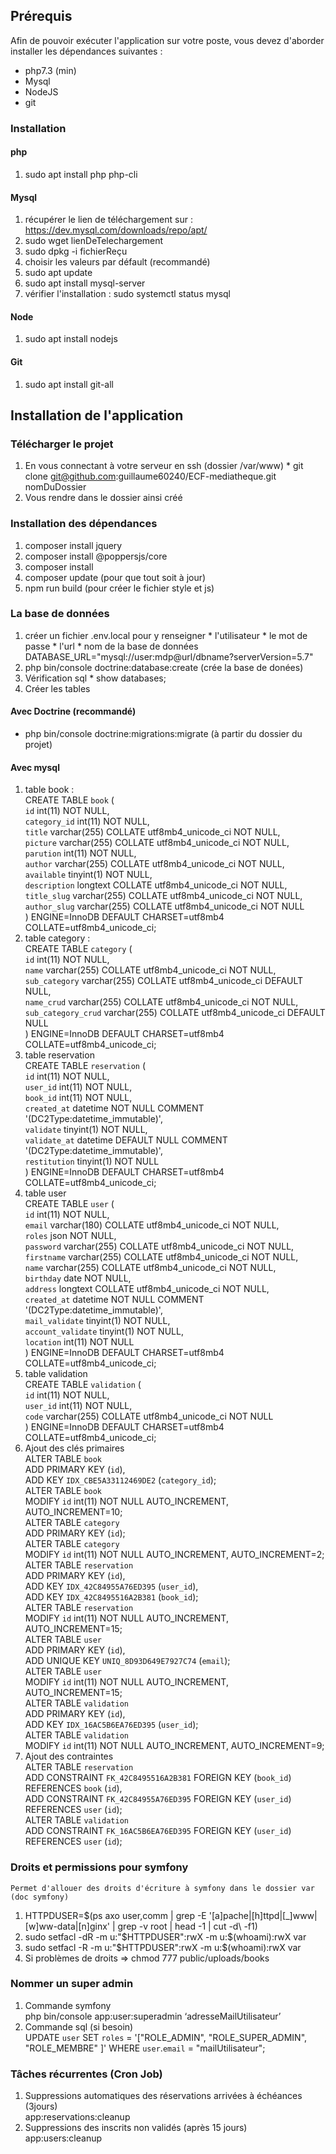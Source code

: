## Prérequis
Afin de pouvoir exécuter l'application sur votre poste, vous devez d'aborder installer les dépendances suivantes :
  * php7.3 (min)
  * Mysql
  * NodeJS
  * git
 
### Installation
#### php
  1. sudo apt install php php-cli

#### Mysql
  1. récupérer le lien de téléchargement sur : https://dev.mysql.com/downloads/repo/apt/
  2. sudo wget lienDeTelechargement
  3. sudo dpkg -i fichierReçu 
  4. choisir les valeurs par défault (recommandé) 
  5. sudo apt update 
  5. sudo apt install mysql-server
  6. vérifier l'installation : sudo systemctl status mysql
  
#### Node
  1. sudo apt install nodejs
  
#### Git
  1. sudo apt install git-all

## Installation de l'application

### Télécharger le projet
  1. En vous connectant à votre serveur en ssh (dossier /var/www)
    * git clone git@github.com:guillaume60240/ECF-mediatheque.git nomDuDossier       
  2. Vous rendre dans le dossier ainsi créé

### Installation des dépendances
  1. composer install jquery
  2. composer install @poppersjs/core
  3. composer install
  4. composer update (pour que tout soit à jour)
  5. npm run build (pour créer le fichier style et js)

### La base de données
  1. créer un fichier .env.local pour y renseigner
    * l'utilisateur
    * le mot de passe
    * l'url
    * nom de la base de données
    DATABASE_URL="mysql://user:mdp@url/dbname?serverVersion=5.7"
  2. php bin/console doctrine:database:create (crée la base de donées)
  3. Vérification sql 
    * show databases;
  4. Créer les tables
#### Avec Doctrine (recommandé)
* php bin/console doctrine:migrations:migrate (à partir du dossier du projet)
#### Avec mysql
1. table book :   
    CREATE TABLE `book` (   
        `id` int(11) NOT NULL,   
        `category_id` int(11) NOT NULL,   
        `title` varchar(255) COLLATE utf8mb4_unicode_ci NOT NULL,   
        `picture` varchar(255) COLLATE utf8mb4_unicode_ci NOT NULL,   
        `parution` int(11) NOT NULL,   
        `author` varchar(255) COLLATE utf8mb4_unicode_ci NOT NULL,   
        `available` tinyint(1) NOT NULL,   
        `description` longtext COLLATE utf8mb4_unicode_ci NOT NULL,   
        `title_slug` varchar(255) COLLATE utf8mb4_unicode_ci NOT NULL,   
        `author_slug` varchar(255) COLLATE utf8mb4_unicode_ci NOT NULL   
        ) ENGINE=InnoDB DEFAULT CHARSET=utf8mb4 COLLATE=utf8mb4_unicode_ci;   
2. table category :   
    CREATE TABLE `category` (   
        `id` int(11) NOT NULL,    
        `name` varchar(255) COLLATE utf8mb4_unicode_ci NOT NULL,    
        `sub_category` varchar(255) COLLATE utf8mb4_unicode_ci DEFAULT NULL,    
        `name_crud` varchar(255) COLLATE utf8mb4_unicode_ci NOT NULL,    
        `sub_category_crud` varchar(255) COLLATE utf8mb4_unicode_ci DEFAULT NULL    
        ) ENGINE=InnoDB DEFAULT CHARSET=utf8mb4 COLLATE=utf8mb4_unicode_ci;   
3. table reservation    
    CREATE TABLE `reservation` (   
        `id` int(11) NOT NULL,    
        `user_id` int(11) NOT NULL,   
        `book_id` int(11) NOT NULL,   
        `created_at` datetime NOT NULL COMMENT '(DC2Type:datetime_immutable)',   
        `validate` tinyint(1) NOT NULL,   
        `validate_at` datetime DEFAULT NULL COMMENT '(DC2Type:datetime_immutable)',   
        `restitution` tinyint(1) NOT NULL   
        ) ENGINE=InnoDB DEFAULT CHARSET=utf8mb4 COLLATE=utf8mb4_unicode_ci;   
4. table user    
    CREATE TABLE `user` (   
        `id` int(11) NOT NULL,   
        `email` varchar(180) COLLATE utf8mb4_unicode_ci NOT NULL,  
        `roles` json NOT NULL,   
        `password` varchar(255) COLLATE utf8mb4_unicode_ci NOT NULL,   
        `firstname` varchar(255) COLLATE utf8mb4_unicode_ci NOT NULL,   
        `name` varchar(255) COLLATE utf8mb4_unicode_ci NOT NULL,   
        `birthday` date NOT NULL,   
        `address` longtext COLLATE utf8mb4_unicode_ci NOT NULL,    
        `created_at` datetime NOT NULL COMMENT '(DC2Type:datetime_immutable)',   
        `mail_validate` tinyint(1) NOT NULL,   
        `account_validate` tinyint(1) NOT NULL,   
        `location` int(11) NOT NULL   
        ) ENGINE=InnoDB DEFAULT CHARSET=utf8mb4 COLLATE=utf8mb4_unicode_ci;   
5. table validation   
    CREATE TABLE `validation` (   
        `id` int(11) NOT NULL,   
        `user_id` int(11) NOT NULL,   
        `code` varchar(255) COLLATE utf8mb4_unicode_ci NOT NULL   
        ) ENGINE=InnoDB DEFAULT CHARSET=utf8mb4 COLLATE=utf8mb4_unicode_ci;   
6. Ajout des clés primaires   
    ALTER TABLE `book`    
        ADD PRIMARY KEY (`id`),    
        ADD KEY `IDX_CBE5A33112469DE2` (`category_id`);     
    ALTER TABLE `book`   
        MODIFY `id` int(11) NOT NULL AUTO_INCREMENT, AUTO_INCREMENT=10;     
    ALTER TABLE `category`   
        ADD PRIMARY KEY (`id`);   
    ALTER TABLE `category`   
        MODIFY `id` int(11) NOT NULL AUTO_INCREMENT, AUTO_INCREMENT=2;    
    ALTER TABLE `reservation`   
        ADD PRIMARY KEY (`id`),   
        ADD KEY `IDX_42C84955A76ED395` (`user_id`),   
        ADD KEY `IDX_42C8495516A2B381` (`book_id`);   
    ALTER TABLE `reservation`    
        MODIFY `id` int(11) NOT NULL AUTO_INCREMENT, AUTO_INCREMENT=15;     
    ALTER TABLE `user`   
        ADD PRIMARY KEY (`id`),   
        ADD UNIQUE KEY `UNIQ_8D93D649E7927C74` (`email`);     
    ALTER TABLE `user`   
        MODIFY `id` int(11) NOT NULL AUTO_INCREMENT, AUTO_INCREMENT=15;    
    ALTER TABLE `validation`    
        ADD PRIMARY KEY (`id`),   
        ADD KEY `IDX_16AC5B6EA76ED395` (`user_id`);   
    ALTER TABLE `validation`    
        MODIFY `id` int(11) NOT NULL AUTO_INCREMENT, AUTO_INCREMENT=9;    
7. Ajout des contraintes    
    ALTER TABLE `reservation`    
        ADD CONSTRAINT `FK_42C8495516A2B381` FOREIGN KEY (`book_id`) REFERENCES `book` (`id`),   
        ADD CONSTRAINT `FK_42C84955A76ED395` FOREIGN KEY (`user_id`) REFERENCES `user` (`id`);    
    ALTER TABLE `validation`    
        ADD CONSTRAINT `FK_16AC5B6EA76ED395` FOREIGN KEY (`user_id`) REFERENCES `user` (`id`);     

### Droits et permissions pour symfony
    Permet d'allouer des droits d'écriture à symfony dans le dossier var (doc symfony)
  1. HTTPDUSER=$(ps axo user,comm | grep -E '[a]pache|[h]ttpd|[_]www|[w]ww-data|[n]ginx' | grep -v root | head -1 | cut -d\  -f1)
  2. sudo setfacl -dR -m u:"$HTTPDUSER":rwX -m u:$(whoami):rwX var
  3. sudo setfacl -R -m u:"$HTTPDUSER":rwX -m u:$(whoami):rwX var
  4. Si problèmes de droits => chmod 777 public/uploads/books

### Nommer un super admin
  1. Commande symfony    
    php bin/console app:user:superadmin ‘adresseMailUtilisateur’
  2. Commande sql (si besoin)   
    UPDATE `user` SET `roles` = '["ROLE_ADMIN", "ROLE_SUPER_ADMIN", "ROLE_MEMBRE" ]' WHERE `user`.`email` = "mailUtilisateur";

### Tâches récurrentes (Cron Job)
  1. Suppressions automatiques des réservations arrivées à échéances (3jours)   
    app:reservations:cleanup
  2. Suppressions des inscrits non validés (après 15 jours)   
    app:users:cleanup
